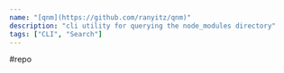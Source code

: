 ```yaml
---
name: "[qnm](https://github.com/ranyitz/qnm)"
description: "cli utility for querying the node_modules directory"
tags: ["CLI", "Search"]
---
```

#repo